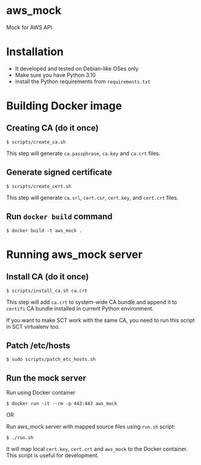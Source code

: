 # aws_mock
Mock for AWS API

# Installation
- It developed and tested on Debian-like OSes only
- Make sure you have Python 3.10
- install the Python requirements from `requirements.txt`

# Building Docker image

## Creating CA (do it once)

    $ scripts/create_ca.sh

This step will generate `ca.passphrase`, `ca.key` and `ca.crt` files.

## Generate signed certificate

    $ scripts/create_cert.sh

This step will generate `ca.srl`, `cert.csr`, `cert.key`, and `cert.crt` files.

## Run `docker build` command

    $ docker build -t aws_mock .

# Running aws_mock server

## Install CA (do it once)

    $ scripts/install_ca.sh ca.crt

This step will add `ca.crt` to system-wide CA bundle and append it to `certifi` CA bundle installed in current
Python environment.

If you want to make SCT work with the same CA, you need to run this script in SCT virtualenv too.

## Patch /etc/hosts

    $ sudo scripts/patch_etc_hosts.sh

## Run the  mock server 
Run using  Docker container

    $ docker run -it --rm -p 443:443 aws_mock

OR

Run aws_mock server with mapped source files using `run.sh` script:

    $ ./run.sh

It will map local `cert.key`, `cert.crt` and `aws_mock` to the Docker container.
This script is useful for development.

